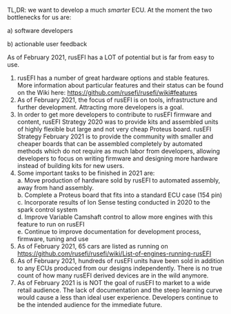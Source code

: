 TL,DR: we want to develop a much _smarter_ ECU. At the moment the two bottlenecks for us are:

a) software developers

b) actionable user feedback

As of February 2021, rusEFI has a LOT of potential but is far from easy to use.
1) rusEFI has a number of great hardware options and stable features. More information about particular features and their status can be found on the Wiki here:
https://github.com/rusefi/rusefi/wiki#features
2) As of February 2021, the focus of rusEFI is on tools, infrastructure and further development.  Attracting more developers is a goal.
3) In order to get more developers to contribute to rusEFI firmware and content, rusEFI Strategy 2020  was to provide kits and assembled units of highly flexible but large and not very cheap Proteus board.  rusEFI Strategy February 2021 is to provide the community with smaller and cheaper boards that can be assembled completely by automated methods which do not require as much labor from developers, allowing developers to focus on writing firmware and designing more hardware instead of building kits for new users.
5)   Some important tasks to be finished in 2021 are:<br>
     a. Move production of hardware sold by rusEFI to automated assembly, away from hand assembly.<br>
     b. Complete a Proteus board that fits into a standard ECU case (154 pin)<br>
     c. Incorporate results of Ion Sense testing conducted in 2020 to the spark control system<br>
     d. Improve Variable Camshaft control to allow more engines with this feature to run on rusEFI<br>
     e. Continue to improve documentation for development process, firmware, tuning and use<br>
4)  As of February 2021, 65 cars are listed as running on  https://github.com/rusefi/rusefi/wiki/List-of-engines-running-rusEFI
5)  As of February 2021, hundreds of rusEFI units have been sold in addition to any ECUs produced from our designs independently.   There is no true count of how many rusEFI derived devices are in the wild anymore.
6) As of February 2021  is is NOT the goal of rusEFI to market to a wide retail audience. The lack of documentation and the steep learning curve would cause a less than ideal user experience.  Developers continue to be the intended audience for the immediate future.
